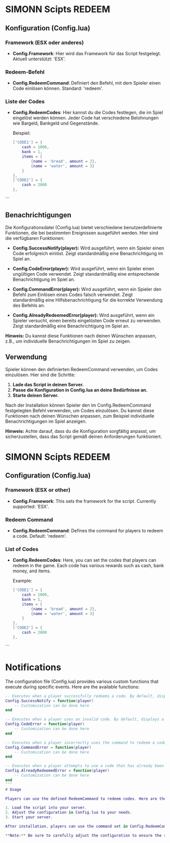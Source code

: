 # SIMONN Scipts REDEEM

## Konfiguration (Config.lua)

### Framework (ESX oder anderes)
- **Config.Framework**: Hier wird das Framework für das Script festgelegt. Aktuell unterstützt: 'ESX'.

### Redeem-Befehl
- **Config.RedeemCommand**: Definiert den Befehl, mit dem Spieler einen Code einlösen können. Standard: 'redeem'.

### Liste der Codes
- **Config.RedeemCodes**: Hier kannst du die Codes festlegen, die im Spiel eingelöst werden können. Jeder Code hat verschiedene Belohnungen wie Bargeld, Bankgeld und Gegenstände.

  Beispiel:
  ```lua
  ['CODE1'] = {
      cash = 1000,
      bank = 1,
      items = {
          {name = 'bread', amount = 2},
          {name = 'water', amount = 3}
      }
  },
  ['CODE2'] = {
      cash = 2000
  },

´´´

## Benachrichtigungen

Die Konfigurationsdatei (Config.lua) bietet verschiedene benutzerdefinierte Funktionen, die bei bestimmten Ereignissen ausgeführt werden. Hier sind die verfügbaren Funktionen:

- **Config.SuccessNotify(player):** Wird ausgeführt, wenn ein Spieler einen Code erfolgreich einlöst. Zeigt standardmäßig eine Benachrichtigung im Spiel an.

- **Config.CodeError(player):** Wird ausgeführt, wenn ein Spieler einen ungültigen Code verwendet. Zeigt standardmäßig eine entsprechende Benachrichtigung im Spiel an.

- **Config.CommandError(player):** Wird ausgeführt, wenn ein Spieler den Befehl zum Einlösen eines Codes falsch verwendet. Zeigt standardmäßig eine Hilfsbenachrichtigung für die korrekte Verwendung des Befehls an.

- **Config.AlreadyRedeemedError(player):** Wird ausgeführt, wenn ein Spieler versucht, einen bereits eingelösten Code erneut zu verwenden. Zeigt standardmäßig eine Benachrichtigung im Spiel an.

**Hinweis:** Du kannst diese Funktionen nach deinen Wünschen anpassen, z.B., um individuelle Benachrichtigungen im Spiel zu zeigen.


## Verwendung

Spieler können den definierten RedeemCommand verwenden, um Codes einzulösen. Hier sind die Schritte:

1. **Lade das Script in deinen Server.**
2. **Passe die Konfiguration in Config.lua an deine Bedürfnisse an.**
3. **Starte deinen Server.**

Nach der Installation können Spieler den im Config.RedeemCommand festgelegten Befehl verwenden, um Codes einzulösen. Du kannst diese Funktionen nach deinen Wünschen anpassen, zum Beispiel individuelle Benachrichtigungen im Spiel anzeigen.

**Hinweis:** Achte darauf, dass du die Konfiguration sorgfältig anpasst, um sicherzustellen, dass das Script gemäß deinen Anforderungen funktioniert.



# SIMONN Scipts REDEEM

## Configuration (Config.lua)

### Framework (ESX or other)
- **Config.Framework**: This sets the framework for the script. Currently supported: 'ESX'.

### Redeem Command
- **Config.RedeemCommand**: Defines the command for players to redeem a code. Default: 'redeem'.

### List of Codes
- **Config.RedeemCodes**: Here, you can set the codes that players can redeem in the game. Each code has various rewards such as cash, bank money, and items.

  Example:
  ```lua
  ['CODE1'] = {
      cash = 1000,
      bank = 1,
      items = {
          {name = 'bread', amount = 2},
          {name = 'water', amount = 3}
      }
  },
  ['CODE2'] = {
      cash = 2000
  },
´´´

# Notifications

The configuration file (Config.lua) provides various custom functions that execute during specific events. Here are the available functions:

```lua
-- Executes when a player successfully redeems a code. By default, displays a notification in the game.
Config.SuccessNotify = function(player)
    -- Customization can be done here
end

-- Executes when a player uses an invalid code. By default, displays a corresponding notification in the game.
Config.CodeError = function(player)
    -- Customization can be done here
end

-- Executes when a player incorrectly uses the command to redeem a code. By default, displays a helpful notification for the correct command usage.
Config.CommandError = function(player)
    -- Customization can be done here
end

-- Executes when a player attempts to use a code that has already been redeemed. By default, displays a notification in the game.
Config.AlreadyRedeemedError = function(player)
    -- Customization can be done here
end
´´´
# Usage

Players can use the defined RedeemCommand to redeem codes. Here are the steps:

1. Load the script into your server.
2. Adjust the configuration in Config.lua to your needs.
3. Start your server.

After installation, players can use the command set in Config.RedeemCommand to redeem codes. You can customize these functions to show individual in-game notifications, for example.

**Note:** Be sure to carefully adjust the configuration to ensure the script works according to your requirements.

